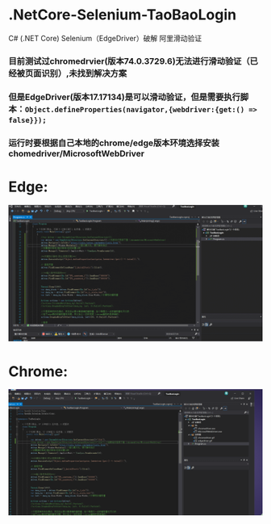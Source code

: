 # .NetCore-Selenium-TaoBaoLogin
C# (.NET Core)  Selenium（EdgeDriver）破解 阿里滑动验证
### 目前测试过chromedrvier(版本74.0.3729.6)无法进行滑动验证（已经被页面识别）,未找到解决方案
### 但是EdgeDriver(版本17.17134)是可以滑动验证，但是需要执行脚本：`Object.defineProperties(navigator,{webdriver:{get:() => false}});`
### 运行时要根据自己本地的chrome/edge版本环境选择安装chomedriver/MicrosoftWebDriver
# Edge:
![](https://github.com/0zhouquan0/.NetCore-Selenium-TaoBaoLogin/blob/master/TaoBaoLogin/%E6%95%88%E6%9E%9C%E5%9B%BE/edgedriver.gif "edge")
# Chrome:
![](https://github.com/0zhouquan0/.NetCore-Selenium-TaoBaoLogin/blob/master/TaoBaoLogin/%E6%95%88%E6%9E%9C%E5%9B%BE/chromedriver.gif "edge")
